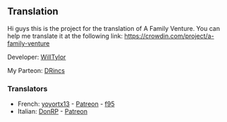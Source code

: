 ## Translation
Hi guys this is the project for the translation of A Family Venture. 
You can help me translate it at the following link: https://crowdin.com/project/a-family-venture

Developer: [WillTylor](https://www.patreon.com/user?u=865554)

My Parteon: [DRincs](https://www.patreon.com/DRincs)

### Translators
- French: [yoyortx13](https://crowdin.com/profile/yoyortx13) - [Patreon](https://www.patreon.com/yoyortx) - [f95](https://f95zone.to/members/yoyortx.391827/)
- Italian: [DonRP](https://crowdin.com/profile/DonRP) - [Patreon](https://www.patreon.com/DRincs)
